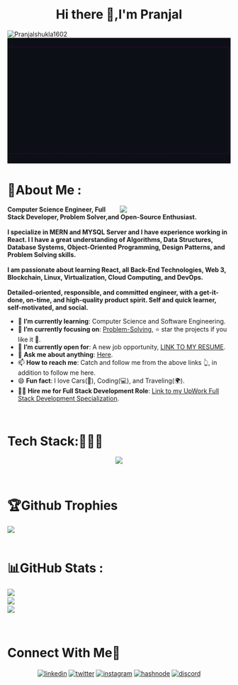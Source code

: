 <h1 align="center"> Hi there 👋,I'm Pranjal</h1>
<div align="left"> <img src="https://komarev.com/ghpvc/?username=Pranjalshukla1602&label=Profile%20views&color=0e75b6&style=flat" alt="Pranjalshukla1602" /> </div>
<div align="center"><img src="final1.gif"/></div>
<h1>💫About Me :</h1>
<picture> <img align="right" src="https://github.com/7oSkaaa/7oSkaaa/blob/main/Images/Right_Side.gif?raw=true" width = 250px></picture>

<div align=left>
        <p>
            <strong>
                Computer Science Engineer, Full Stack Developer, Problem Solver,and Open-Source Enthusiast.<br><br>
                I specialize in MERN and  MYSQL Server and I have experience working in React. I I have a great understanding of Algorithms, Data Structures, Database Systems, Object-Oriented Programming, Design Patterns, and Problem Solving skills.<br><br>
                I am passionate about learning React, all Back-End Technologies, Web 3, Blockchain, Linux, Virtualization, Cloud Computing, and DevOps.<br><br>
                Detailed-oriented, responsible, and committed engineer, with a get-it-done, on-time, and high-quality product spirit. Self and quick learner, self-motivated, and social.
            </strong>
        </p>
        <ul>
            <li>🌱 <b>I’m currently learning</b>: Computer Science and Software Engineering.</li>
            <li>🎯 <b>I’m currently focusing on</b>: <a href="https://leetcode.com/">Problem-Solving</a>, ⭐️ star the projects if you like it 🤩.</li>
            <li>🤔 <b>I’m currently open for</b>: A new job opportunity, <a href="https://flowcv.io/resume/feedback/lMhKFXfgJjf8">LINK TO MY RESUME</a>.</li>
            <li>💬 <b>Ask me about anything</b>: <a href="https://leetcode.com/">Here</a>.</li>
            <li>📫 <b>How to reach me</b>: Catch and follow me from the above links 👆, in addition to follow me here.</li>
            <li>😄 <b>Fun fact</b>: I love Cars(🚗), Coding(💻), and Traveling(🌍).</li>
            <li>👨‍💻 <b>Hire me for Full Stack Development Role</b>: <a href="https://www.upwork.com/freelancers/~0121ca7f3563e57c0b?s=1110580755107926016">Link to my UpWork Full Stack Development Specialization</a>.</li>
        </ul>
    </div>
    <br>



<h1>Tech Stack:👨🏻‍💻</h1>
<!--tech stack icons-->
<p align="center">
  <a href="https://skillicons.dev">
    <img src="https://skillicons.dev/icons?i=git,aws,bootstrap,c,cpp,css,discord,docker,dynamodb,express,figma,firebase,github,html,idea,java,js,kotlin,linux,md,materialui,mongodb,mysql,nextjs,nodejs,postman,py,react,redux,tailwind,ts,vscode&perline=14" />
  </a>
</p>
<br/>
<h1> 🏆Github Trophies</h1>

![](https://github-profile-trophy.vercel.app/?username=Pranjalshukla1602&theme=discord&no-frame=false&no-bg=false&margin-w=4)
<br/>
<br/>

# 📊GitHub Stats :

![](https://github-readme-stats.vercel.app/api?username=Pranjalshukla1602&theme=radical&hide_border=false&include_all_commits=false&count_private=false)<br/>
![](https://github-readme-streak-stats.herokuapp.com/?user=Pranjalshukla1602&theme=radical&hide_border=false)<br/>
![](https://github-readme-stats.vercel.app/api/top-langs/?username=Pranjalshukla1602&theme=radical&hide_border=false&include_all_commits=false&count_private=false&layout=compact)
<br/>

<!-- Connect with me -->
<!--h2 without bottom border-->
<br/>
<h1>Connect With Me🤝</h1>
<!--icons and links-->
<p align="center">
<a href="" target="blank"><img align="center" src="https://user-images.githubusercontent.com/88904952/234979284-68c11d7f-1acc-4f0c-ac78-044e1037d7b0.png" alt="linkedin" height="50" width="50" /></a>
<a href="" target="blank"><img align="center" src="https://user-images.githubusercontent.com/88904952/234980676-61bfb021-ecc8-48f7-88e6-34c1b06c4a58.png" alt="twitter" height="50" width="50" /></a> 
<a href="" target="blank"><img align="center" src="https://user-images.githubusercontent.com/88904952/234981169-2dd1e58f-4b7e-468c-8213-034ba62156c3.png" alt="instagram" height="50" width="50" /></a>
<a href="" target="blank"><img align="center" src="https://user-images.githubusercontent.com/88904952/234982196-562aea17-5532-4550-8c08-1c7cb994a541.png" alt="hashnode" height="50" width="50" /></a>
<a href="" target="blank"><img align="center" src="https://user-images.githubusercontent.com/88904952/234982627-019fd336-6248-453c-9b05-97c13fd1d207.png" alt="discord" height="50" width="50" /></a>
  
</p>
<!--
**Pranjalshukla1602/Pranjalshukla1602** is a ✨ _special_ ✨ repository because its `README.md` (this file) appears on your GitHub profile.

Here are some ideas to get you started:

- 🔭 I’m currently working on ...
- 🌱 I’m currently learning ...
- 👯 I’m looking to collaborate on ...
- 🤔 I’m looking for help with ...
- 💬 Ask me about ...
- 📫 How to reach me: ...
- 😄 Pronouns: ...
- ⚡ Fun fact: ...
-->
